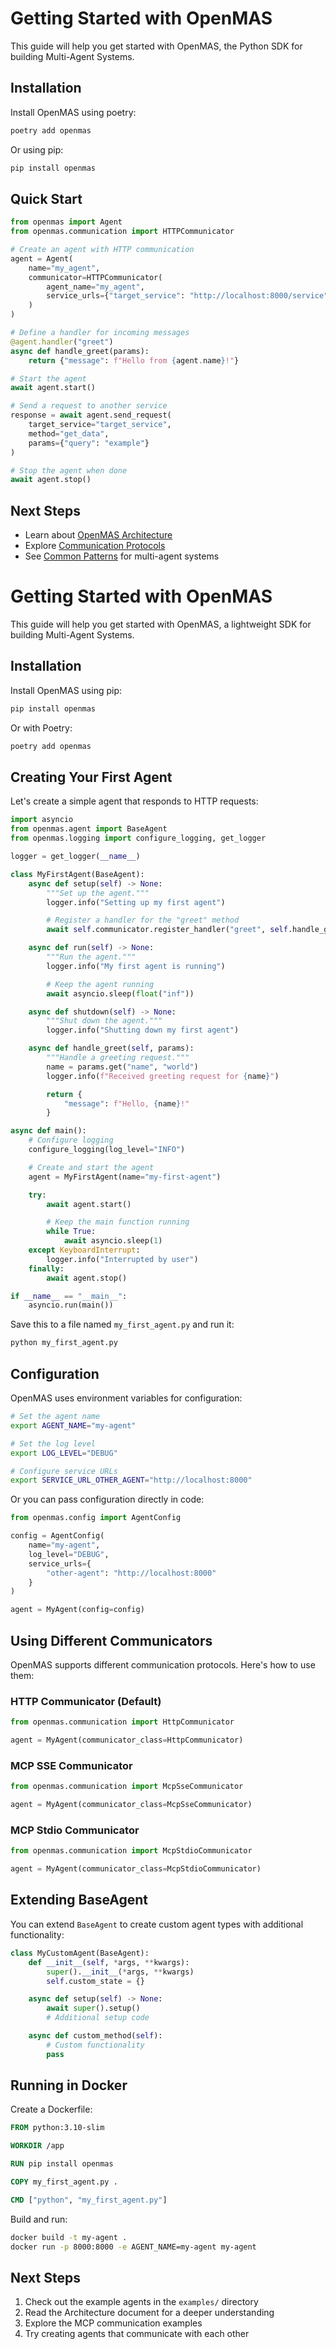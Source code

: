 # Getting Started with OpenMAS

This guide will help you get started with OpenMAS, the Python SDK for building Multi-Agent Systems.

## Installation

Install OpenMAS using poetry:

```bash
poetry add openmas
```

Or using pip:

```bash
pip install openmas
```

## Quick Start

```python
from openmas import Agent
from openmas.communication import HTTPCommunicator

# Create an agent with HTTP communication
agent = Agent(
    name="my_agent",
    communicator=HTTPCommunicator(
        agent_name="my_agent",
        service_urls={"target_service": "http://localhost:8000/service"}
    )
)

# Define a handler for incoming messages
@agent.handler("greet")
async def handle_greet(params):
    return {"message": f"Hello from {agent.name}!"}

# Start the agent
await agent.start()

# Send a request to another service
response = await agent.send_request(
    target_service="target_service",
    method="get_data",
    params={"query": "example"}
)

# Stop the agent when done
await agent.stop()
```

## Next Steps

- Learn about [OpenMAS Architecture](architecture.md)
- Explore [Communication Protocols](communication.md)
- See [Common Patterns](patterns.md) for multi-agent systems




# Getting Started with OpenMAS

This guide will help you get started with OpenMAS, a lightweight SDK for building Multi-Agent Systems.

## Installation

Install OpenMAS using pip:

```bash
pip install openmas
```

Or with Poetry:

```bash
poetry add openmas
```

## Creating Your First Agent

Let's create a simple agent that responds to HTTP requests:

```python
import asyncio
from openmas.agent import BaseAgent
from openmas.logging import configure_logging, get_logger

logger = get_logger(__name__)

class MyFirstAgent(BaseAgent):
    async def setup(self) -> None:
        """Set up the agent."""
        logger.info("Setting up my first agent")

        # Register a handler for the "greet" method
        await self.communicator.register_handler("greet", self.handle_greet)

    async def run(self) -> None:
        """Run the agent."""
        logger.info("My first agent is running")

        # Keep the agent running
        await asyncio.sleep(float("inf"))

    async def shutdown(self) -> None:
        """Shut down the agent."""
        logger.info("Shutting down my first agent")

    async def handle_greet(self, params):
        """Handle a greeting request."""
        name = params.get("name", "world")
        logger.info(f"Received greeting request for {name}")

        return {
            "message": f"Hello, {name}!"
        }

async def main():
    # Configure logging
    configure_logging(log_level="INFO")

    # Create and start the agent
    agent = MyFirstAgent(name="my-first-agent")

    try:
        await agent.start()

        # Keep the main function running
        while True:
            await asyncio.sleep(1)
    except KeyboardInterrupt:
        logger.info("Interrupted by user")
    finally:
        await agent.stop()

if __name__ == "__main__":
    asyncio.run(main())
```

Save this to a file named `my_first_agent.py` and run it:

```bash
python my_first_agent.py
```

## Configuration

OpenMAS uses environment variables for configuration:

```bash
# Set the agent name
export AGENT_NAME="my-agent"

# Set the log level
export LOG_LEVEL="DEBUG"

# Configure service URLs
export SERVICE_URL_OTHER_AGENT="http://localhost:8000"
```

Or you can pass configuration directly in code:

```python
from openmas.config import AgentConfig

config = AgentConfig(
    name="my-agent",
    log_level="DEBUG",
    service_urls={
        "other-agent": "http://localhost:8000"
    }
)

agent = MyAgent(config=config)
```

## Using Different Communicators

OpenMAS supports different communication protocols. Here's how to use them:

### HTTP Communicator (Default)

```python
from openmas.communication import HttpCommunicator

agent = MyAgent(communicator_class=HttpCommunicator)
```

### MCP SSE Communicator

```python
from openmas.communication import McpSseCommunicator

agent = MyAgent(communicator_class=McpSseCommunicator)
```

### MCP Stdio Communicator

```python
from openmas.communication import McpStdioCommunicator

agent = MyAgent(communicator_class=McpStdioCommunicator)
```

## Extending BaseAgent

You can extend `BaseAgent` to create custom agent types with additional functionality:

```python
class MyCustomAgent(BaseAgent):
    def __init__(self, *args, **kwargs):
        super().__init__(*args, **kwargs)
        self.custom_state = {}

    async def setup(self) -> None:
        await super().setup()
        # Additional setup code

    async def custom_method(self):
        # Custom functionality
        pass
```

## Running in Docker

Create a Dockerfile:

```dockerfile
FROM python:3.10-slim

WORKDIR /app

RUN pip install openmas

COPY my_first_agent.py .

CMD ["python", "my_first_agent.py"]
```

Build and run:

```bash
docker build -t my-agent .
docker run -p 8000:8000 -e AGENT_NAME=my-agent my-agent
```

## Next Steps

1. Check out the example agents in the `examples/` directory
2. Read the Architecture document for a deeper understanding
3. Explore the MCP communication examples
4. Try creating agents that communicate with each other
